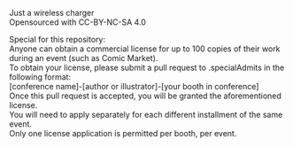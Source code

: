 Just a wireless charger  
Opensourced with CC-BY-NC-SA 4.0  
  
Special for this repository:  
Anyone can obtain a commercial license for up to 100 copies of their work during an event (such as Comic Market).  
To obtain your license, please submit a pull request to .specialAdmits in the following format:  
[conference name]-[author or illustrator]-[your booth in conference]  
Once this pull request is accepted, you will be granted the aforementioned license.  
You will need to apply separately for each different installment of the same event.  
Only one license application is permitted per booth, per event.  
